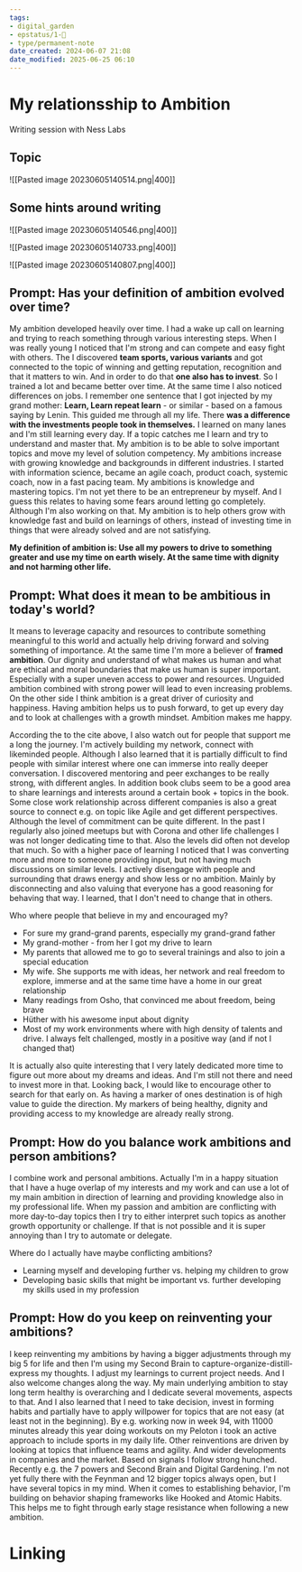 ```yaml
---
tags: 
- digital_garden
- epstatus/1-🌱
- type/permanent-note
date_created: 2024-06-07 21:08
date_modified: 2025-06-25 06:10
---
```

# My relationsship to Ambition

Writing session with Ness Labs

## Topic

![[Pasted image 20230605140514.png|400]]

## Some hints around writing

![[Pasted image 20230605140546.png|400]]

![[Pasted image 20230605140733.png|400]]

![[Pasted image 20230605140807.png|400]]

## Prompt: Has your definition of ambition evolved over time?

My ambition developed heavily over time. I had a wake up call on learning and trying to reach something through various interesting steps. When I was really young I noticed that I'm strong and can compete and easy fight with others. The I discovered **team sports, various variants** and got connected to the topic of winning and getting reputation, recognition and that it matters to win. 
And in order to do that **one also has to invest**. So I trained a lot and became better over time. At the same time I also noticed differences on jobs. I remember one sentence that I got injected by my grand mother: **Learn, Learn  repeat learn** - or similar - based on a famous saying by Lenin. 
This guided me through all my life. There **was a difference with the investments people took in themselves.** I learned on many lanes and I'm still learning every day. 
If a topic catches me I learn and try to understand and master that. My ambition is to be able to solve important topics and move my level of solution competency. My ambitions increase with growing knowledge and backgrounds in different industries. 
I started with information science, became an agile coach, product coach, systemic coach, now in a fast pacing team. My ambitions is knowledge and mastering topics. 
I'm not yet there to be an entrepreneur by myself. And I guess this relates to having some fears around letting go completely. Although I'm also working on that. 
My ambition is to help others grow with knowledge fast and build on learnings of others, instead of investing time in things that were already solved and are not satisfying.

**My definition of ambition is: Use all my powers to drive to something greater and use my time on earth wisely. At the same time with dignity and not harming other life.**

## Prompt: What does it mean to be ambitious in today's world? 

It means to leverage capacity and resources to contribute something meaningful to this world and actually help driving forward and solving something of importance. At the same time I'm more a believer of **framed ambition**. Our dignity and understand of what makes us human and what are ethical and moral boundaries that make us human is super important. Especially with a super uneven access to power and resources. Unguided ambition combined with strong power will lead to even increasing problems. 
On the other side I think ambition is a great driver of curiosity and happiness. Having ambition helps us to push forward, to get up every day and to look at challenges with a growth mindset. Ambition makes me happy. 

According the to the cite above, I also watch out for people that support me a long the journey. I'm actively building my network, connect with likeminded people. Although I also learned that it is partially difficult to find people with similar interest where one can immerse into really deeper conversation. I discovered mentoring and peer exchanges to be really strong, with different angles. 
In addition book clubs seem to be a good area to share learnings and interests around a certain book + topics in the book.
Some close work relationship across different companies is also a great source to connect e.g. on topic like Agile and get different perspectives. Although the level of commitment can be quite different. 
In the past I regularly also joined meetups but with Corona and other life challenges I was not longer dedicating time to that. Also the levels did often not develop that much. So with a higher pace of learning I noticed that I was converting more and more to someone providing input, but not having much discussions on similar levels. 
I actively disengage with people and surrounding that draws energy and show less or no ambition. Mainly by disconnecting and also valuing that everyone has a good reasoning for behaving that way. I learned, that I don't need to change that in others.

Who where people that believe in my and encouraged my?
+ For sure my grand-grand parents, especially my grand-grand father
+ My grand-mother - from her I got my drive to learn
+ My parents that allowed me to go to several trainings and also to join a special education
+ My wife. She supports me with ideas, her network and real freedom to explore, immerse and at the same time have a home in our great relationship
+ Many readings from Osho, that convinced me about freedom, being brave
+ Hüther with his awesome input about dignity
+ Most of my work environments where with high density of talents and drive. I always felt challenged, mostly in a positive way (and if not I changed that)

It is actually also quite interesting that I very lately dedicated more time to figure out more about my dreams and ideas. And I'm still not there and need to invest more in that. Looking back, I would like to encourage other to search for that early on. As having a marker of ones destination is of high value to guide the direction. My markers of being healthy, dignity and providing access to my knowledge are already really strong.

## Prompt: How do you balance work ambitions and person ambitions? 

I combine work and personal ambitions. Actually I'm in a happy situation that I have a huge overlap of my interests and my work and can use a lot of my main ambition in direction of learning and providing knowledge also in my professional life. When my passion and ambition are conflicting with more day-to-day topics then I try to either interpret such topics as another growth opportunity or challenge. If that is not possible and it is super annoying than I try to automate or delegate. 

Where do I actually have maybe conflicting ambitions? 
+ Learning myself and developing further vs. helping my children to grow
+ Developing basic skills that might be important vs. further developing my skills used in my profession

## Prompt: How do you keep on reinventing your ambitions?

I keep reinventing my ambitions by having a bigger adjustments through my big 5 for life and then I'm using my Second Brain to capture-organize-distill-express my thoughts. I adjust my learnings to current project needs. And I also welcome changes along the way. 
My main underlying ambition to stay long term healthy is overarching and I dedicate several movements, aspects to that. And I also learned that I need to take decision, invest in forming habits and partially have to apply willpower for topics that are not easy (at least not in the beginning). By e.g. working now in week 94, with 11000 minutes already this year doing workouts on my Peloton i took an active approach to include sports in my daily life.
Other reinventions are driven by looking at topics that influence teams and agility. And wider developments in companies and the market. Based on signals I follow strong hunched. Recently e.g. the 7 powers and Second Brain and Digital Gardening. 
I'm not yet fully there with the Feynman and 12 bigger topics always open, but I have several topics in my mind.
When it comes to establishing behavior, I'm building on behavior shaping frameworks like Hooked and Atomic Habits. This helps me to fight through early stage resistance when following a new ambition.

# Linking